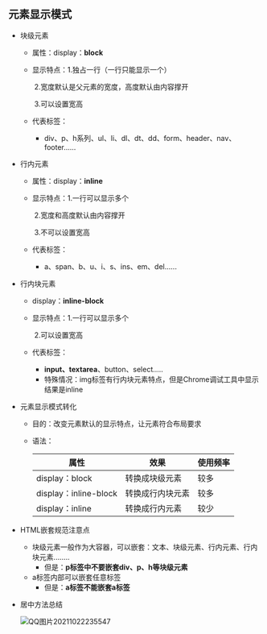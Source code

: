 ## 元素显示模式

- 块级元素

  - 属性：display：**block**

  - 显示特点：1.独占一行（一行只能显示一个）

    ​                    2.宽度默认是父元素的宽度，高度默认由内容撑开

    ​                    3.可以设置宽高

  - 代表标签：

    - div、p、h系列、ul、li、dl、dt、dd、form、header、nav、footer......

- 行内元素

  - 属性：display：**inline**

  - 显示特点：1.一行可以显示多个

    ​                    2.宽度和高度默认由内容撑开

    ​                    3.不可以设置宽高

  - 代表标签：

    - a、span、b、u、i、s、ins、em、del......

- 行内块元素

  - display：**inline-block**

  - 显示特点：1.一行可以显示多个

    ​                   2.可以设置宽高

  - 代表标签：

    - **input、textarea**、button、select.....
    - 特殊情况：img标签有行内块元素特点，但是Chrome调试工具中显示结果是inline

- 元素显示模式转化

  - 目的：改变元素默认的显示特点，让元素符合布局要求

  - 语法：

    | 属性                  | 效果             | 使用频率 |
    | --------------------- | ---------------- | -------- |
    | display：block        | 转换成块级元素   | 较多     |
    | display：inline-block | 转换成行内块元素 | 较多     |
    | display：inline       | 转换成行内元素   | 较少     |

    

- HTML嵌套规范注意点
  - 块级元素一般作为大容器，可以嵌套：文本、块级元素、行内元素、行内块元素........
    - 但是：**p标签中不要嵌套div、p、h等块级元素**
  - a标签内部可以嵌套任意标签
    - 但是：**a标签不能嵌套a标签**

- 居中方法总结

  ![QQ图片20211022235547](C:\Users\ZZY\Desktop\study\markdown插图\QQ图片20211022235547.png)